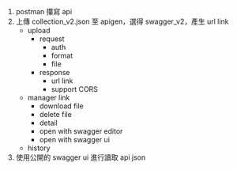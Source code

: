 1. postman 攥寫 api
2. 上傳 collection_v2.json 至 apigen，選得 swagger_v2，產生 url link
    - upload 
        - request
            - auth
            - format
            - file
        - response
            - url link
            - support CORS
    - manager link
        - download file
        - delete file
        - detail
        - open with swagger editor
        - open with swagger ui
    - history
3. 使用公開的 swagger ui 進行讀取 api json